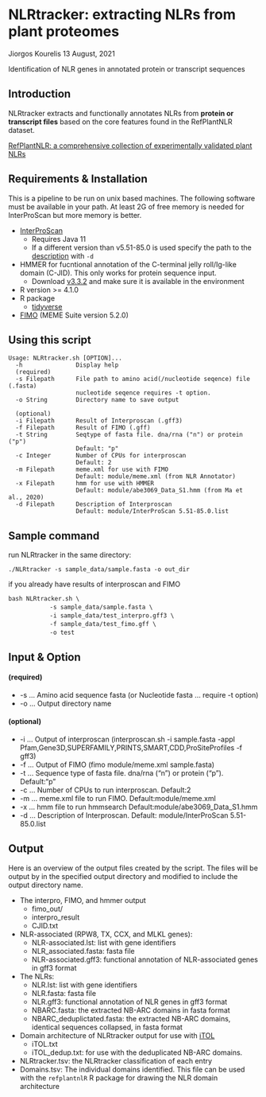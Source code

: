 NLRtracker: extracting NLRs from plant proteomes
================
Jiorgos Kourelis
13 August, 2021

Identification of NLR genes in annotated protein or transcript sequences

## Introduction

NLRtracker extracts and functionally annotates NLRs from **protein or
transcript files** based on the core features found in the RefPlantNLR
dataset.

[RefPlantNLR: a comprehensive collection of experimentally validated
plant NLRs](https://www.biorxiv.org/content/10.1101/2020.07.08.193961v2)

## Requirements & Installation

This is a pipeline to be run on unix based machines. The following
software must be available in your path. At least 2G of free memory is
needed for InterProScan but more memory is better.

-   [InterProScan](https://www.ebi.ac.uk/interpro/download/)
    -   Requires Java 11
    -   If a different version than v5.51-85.0 is used specify the path
        to the
        [description](https://ftp.ebi.ac.uk/pub/databases/interpro/entry.list)
        with `-d`
-   HMMER for fucntional annotation of the C-terminal jelly roll/Ig-like
    domain (C-JID). This only works for protein sequence input.
    -   Download [v3.3.2](http://hmmer.org/download.html) and make sure
        it is available in the environment
-   R version &gt;= 4.1.0
-   R package
    -   [tidyverse](https://www.tidyverse.org/)
-   [FIMO](https://meme-suite.org/meme/) (MEME Suite version 5.2.0)

## Using this script

``` text
Usage: NLRtracker.sh [OPTION]...
  -h               Display help
  (required)
  -s Filepath      File path to amino acid(/nucleotide seqence) file (.fasta)
                   nucleotide seqence requires -t option.
  -o String        Directory name to save output

  (optional)
  -i Filepath      Result of Interproscan (.gff3)
  -f Filepath      Result of FIMO (.gff)
  -t String        Seqtype of fasta file. dna/rna ("n") or protein ("p")
                   Default: "p"
  -c Integer       Number of CPUs for interproscan
                   Default: 2
  -m Filepath      meme.xml for use with FIMO
                   Default: module/meme.xml (from NLR Annotator)
  -x Filepath      hmm for use with HMMER
                   Default: module/abe3069_Data_S1.hmm (from Ma et al., 2020)
  -d Filepath      Description of Interproscan
                   Default: module/InterProScan 5.51-85.0.list
```

## Sample command

run NLRtracker in the same directory:

``` text
./NLRtracker -s sample_data/sample.fasta -o out_dir
```

if you already have results of interproscan and FIMO

    bash NLRtracker.sh \
    　　　　　　　-s sample_data/sample.fasta \
    　　　　　　　-i sample_data/test_interpro.gff3 \
    　　　　　　　-f sample_data/test_fimo.gff \
    　　　　　　　-o test

## Input & Option

#### (required)

-   -s … Amino acid sequence fasta (or Nucleotide fasta … require -t
    option)
-   -o … Output directory name

#### (optional)

-   -i … Output of interproscan (interproscan.sh -i sample.fasta -appl
    Pfam,Gene3D,SUPERFAMILY,PRINTS,SMART,CDD,ProSiteProfiles -f gff3)
-   -f … Output of FIMO (fimo module/meme.xml sample.fasta)
-   -t … Sequence type of fasta file. dna/rna (“n”) or protein (“p”).
    Default:“p”
-   -c … Number of CPUs to run interproscan. Default:2
-   -m … meme.xml file to run FIMO. Default:module/meme.xml
-   -x … hmm file to run hmmsearch Default:module/abe3069\_Data\_S1.hmm
-   -d … Description of Interproscan. Default: module/InterProScan
    5.51-85.0.list

## Output

Here is an overview of the output files created by the script. The files
will be output by in the specified output directory and modified to
include the output directory name.

-   The interpro, FIMO, and hmmer output
    -   fimo\_out/
    -   interpro\_result
    -   CJID.txt
-   NLR-associated (RPW8, TX, CCX, and MLKL genes):
    -   NLR-associated.lst: list with gene identifiers
    -   NLR\_associated.fasta: fasta file
    -   NLR-associated.gff3: functional annotation of NLR-associated
        genes in gff3 format
-   The NLRs:
    -   NLR.lst: list with gene identifiers
    -   NLR.fasta: fasta file
    -   NLR.gff3: functional annotation of NLR genes in gff3 format
    -   NBARC.fasta: the extracted NB-ARC domains in fasta format
    -   NBARC\_deduplictated.fasta: the extracted NB-ARC domains,
        identical sequences collapsed, in fasta format
-   Domain architecture of NLRtracker output for use with
    [iTOL](https://itol.embl.de/)
    -   iTOL.txt
    -   iTOL\_dedup.txt: for use with the deduplicated NB-ARC domains.
-   NLRtracker.tsv: the NLRtracker classification of each entry
-   Domains.tsv: The individual domains identified. This file can be
    used with the `refplantnlR` R package for drawing the NLR domain
    architecture
